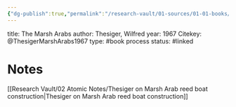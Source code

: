 ```yaml
---
{"dg-publish":true,"permalink":"/research-vault/01-sources/01-01-books/thesiger-marsh-arabs1967/"}
---
```


title: The Marsh Arabs
author: Thesiger, Wilfred
year: 1967
Citekey: @ThesigerMarshArabs1967
type: #book 
process status: #linked 
# Notes

[[Research Vault/02 Atomic Notes/Thesiger on Marsh Arab reed boat construction\|Thesiger on Marsh Arab reed boat construction]] 
